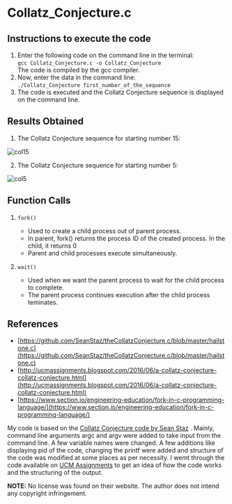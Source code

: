 # Collatz_Conjecture.c
## Instructions to execute the code

1. Enter the following code on the command line in the terminal: <br> ``` gcc Collatz_Conjecture.c -o Collatz_Conjecture ``` <br> The code is compiled by the gcc compiler.
2. Now, enter the data in the command line: <br> ``` ./Collatz_Conjecture first_number_of_the_sequence  ```
3. The code is executed and the Collatz Conjecture sequence is displayed on the command line.

## Results Obtained

1. The Collatz Conjecture sequence for starting number 15:

![col15](https://user-images.githubusercontent.com/72442915/142995922-600a4634-e67b-4a39-9c5a-fed617cf3cbe.jpg)



2. The Collatz Conjecture sequence for starting number 5:

![col5](https://user-images.githubusercontent.com/72442915/142996011-47b8745b-b4a1-42d6-a51a-4408cdaf7adb.jpg)

## Function Calls

1.  ``` fork() ```
    * Used to create a child process out of parent process.
    * In parent, fork() returns the process ID of the created process. In the child, it returns 0
    * Parent and child processes execute simultaneously.
  
2. ``` wait() ```
    * Used when we want the parent process to wait for the child process to complete.
    * The parent process continues execution after the child process teminates.

## References
  * [https://github.com/SeanStaz/theCollatzConjecture.c/blob/master/hailstone.c](https://github.com/SeanStaz/theCollatzConjecture.c/blob/master/hailstone.c) 
  * [http://ucmassignments.blogspot.com/2016/06/a-collatz-conjecture-collatz-conjecture.html](http://ucmassignments.blogspot.com/2016/06/a-collatz-conjecture-collatz-conjecture.html)
  * [https://www.section.io/engineering-education/fork-in-c-programming-language/](https://www.section.io/engineering-education/fork-in-c-programming-language/)

My code is based on the [Collatz Conjecture code by Sean Staz](https://github.com/SeanStaz/theCollatzConjecture.c/blob/master/hailstone.c) . Mainly, command line arguments argc and argv were added to take input from the command line. A few variable names were changed. A few additions like displaying pid of the code, changing the printf were added and structure of the code was modified at some places as per necessity. I wemt through the code available on [UCM Assignments](http://ucmassignments.blogspot.com/2016/06/a-collatz-conjecture-collatz-conjecture.html) to get an idea of how the code works and the structuring of the output.  

**NOTE:** No license was found on their website. The author does not intend any copyright infringement.

